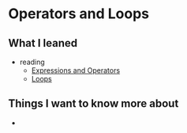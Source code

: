 # Operators and Loops

## What I leaned
- reading
    - [Expressions and Operators](https://developer.mozilla.org/en-US/docs/Web/JavaScript/Guide/Expressions_and_Operators)
    - [Loops](https://developer.mozilla.org/en-US/docs/Web/JavaScript/Guide/Loops_and_iteration)

## Things I want to know more about
- 
